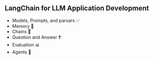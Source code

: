 
## LangChain for LLM Application Development 
- Models, Prompts, and parsars ✅ 
- Memory 🧠
- Chains 🔗
- Question and Answer ❓ 
- Evaluation 📊
- Agents 🤖
